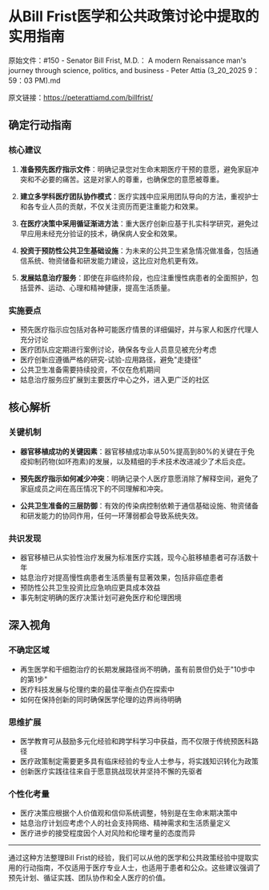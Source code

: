 # 从Bill Frist医学和公共政策讨论中提取的实用指南

原始文件：#150 - Senator Bill Frist, M.D.： A modern Renaissance man's journey through science, politics, and business - Peter Attia (3_20_2025 9：59：03 PM).md

原文链接：https://peterattiamd.com/billfrist/

## 确定行动指南

### 核心建议
1. **准备预先医疗指示文件**：明确记录您对生命末期医疗干预的意愿，避免家庭冲突和不必要的痛苦。这是对家人的尊重，也确保您的意愿被尊重。
   
2. **建立多学科医疗团队协作模式**：医疗实践中应采用团队导向的方法，重视护士和各专业人员的贡献，不仅关注资历而更注重能力和效果。

3. **在医疗决策中采用循证渐进方法**：重大医疗创新应基于扎实科学研究，避免过早应用未经充分验证的技术，确保病人安全和效果。

4. **投资于预防性公共卫生基础设施**：为未来的公共卫生紧急情况做准备，包括通信系统、物资储备和研发能力建设，这比应对危机更有效。

5. **发展姑息治疗服务**：即使在非临终阶段，也应注重慢性病患者的全面照护，包括营养、运动、心理和精神健康，提高生活质量。

### 实施要点
- 预先医疗指示应包括对各种可能医疗情景的详细偏好，并与家人和医疗代理人充分讨论
- 医疗团队应定期进行案例讨论，确保各专业人员意见被充分考虑
- 医疗创新应遵循严格的研究-试验-应用路径，避免"走捷径"
- 公共卫生准备需要持续投资，不仅在危机期间
- 姑息治疗服务应扩展到主要医疗中心之外，进入更广泛的社区

## 核心解析

### 关键机制
- **器官移植成功的关键因素**：器官移植成功率从50%提高到80%的关键在于免疫抑制药物(如环孢素)的发展，以及精细的手术技术改进减少了术后炎症。

- **预先医疗指示如何减少冲突**：明确记录个人医疗意愿消除了解释空间，避免了家庭成员之间在高压情况下的不同理解和冲突。

- **公共卫生准备的三层防御**：有效的传染病控制依赖于通信基础设施、物资储备和研发能力的协同作用，任何一环薄弱都会导致系统失效。

### 共识发现
- 器官移植已从实验性治疗发展为标准医疗实践，现今心脏移植患者可存活数十年
- 姑息治疗对提高慢性病患者生活质量有显著效果，包括非癌症患者
- 预防性公共卫生投资比应急响应更具成本效益
- 事先制定明确的医疗决策计划可避免医疗和伦理困境

## 深入视角

### 不确定区域
- 再生医学和干细胞治疗的长期发展路径尚不明确，虽有前景但仍处于"10步中的第1步"
- 医疗科技发展与伦理约束的最佳平衡点仍在探索中
- 如何在保持创新的同时确保医学伦理的边界尚待明确

### 思维扩展
- 医学教育可从鼓励多元化经验和跨学科学习中获益，而不仅限于传统预医科路径
- 医疗政策制定需要更多具有临床经验的专业人士参与，将实践知识转化为政策
- 创新医疗实践往往来自于愿意挑战现状并坚持不懈的先驱者

### 个性化考量
- 医疗决策应根据个人价值观和信仰系统调整，特别是在生命末期决策中
- 姑息治疗计划应考虑个人的社会支持网络、精神需求和生活质量定义
- 医疗进步的接受程度因个人对风险和伦理考量的态度而异

---

通过这种方法整理Bill Frist的经验，我们可以从他的医学和公共政策经验中提取实用的行动指南，不仅适用于医疗专业人士，也适用于患者和公众。这些建议强调了预先计划、循证实践、团队协作和全人医疗的价值。